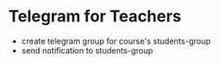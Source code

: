 # Telegram for Teachers
- create telegram group for course's students-group
- send notification to students-group